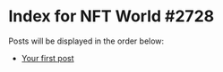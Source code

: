 # Index for NFT World #2728
Posts will be displayed in the order below:

- [Your first post](./001-first.md)

